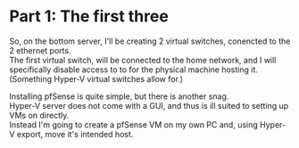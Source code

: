 # Part 1: The first three

So, on the bottom server, I'll be creating 2 virtual switches, conencted to the 2 ethernet ports.  
The first virtual switch, will be connected to the home network, and I will specifically disable access to to for the physical machine hosting it.  
(Something Hyper-V virtual switches allow for.)  

Installing pfSense is quite simple, but there is another snag.  
Hyper-V server does not come with a GUI, and thus is ill suited to setting up VMs on directly.  
Instead I'm going to create a pfSense VM on my own PC and, using Hyper-V export, move it's intended host.  

